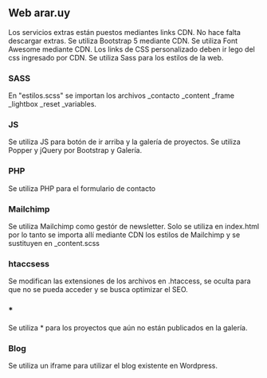 ## Web arar.uy

Los servicios extras están puestos mediantes links CDN. No hace falta descargar extras.
Se utiliza Bootstrap 5 mediante CDN.
Se utiliza Font Awesome mediante CDN.
Los links de CSS personalizado deben ir lego del css ingresado por CDN.
Se utiliza Sass para los estilos de la web.

### SASS

En "estilos.scss" se importan los archivos \_contacto \_content \_frame \_lightbox \_reset \_variables.

### JS

Se utiliza JS para botón de ir arriba y la galería de proyectos. Se utiliza Popper y jQuery por Bootstrap y Galería.

### PHP

Se utiliza PHP para el formulario de contacto

### Mailchimp

Se utiliza Mailchimp como gestór de newsletter. Solo se utiliza en index.html por lo tanto se importa allí mediante CDN los estilos de Mailchimp y se sustituyen en \_content.scss

### htaccsess

Se modifican las extensiones de los archivos en .htaccess, se oculta para que no se pueda acceder y se busca optimizar el SEO.

### \*

Se utiliza \* para los proyectos que aún no están publicados en la galería.

### Blog

Se utiliza un iframe para utilizar el blog existente en Wordpress.

